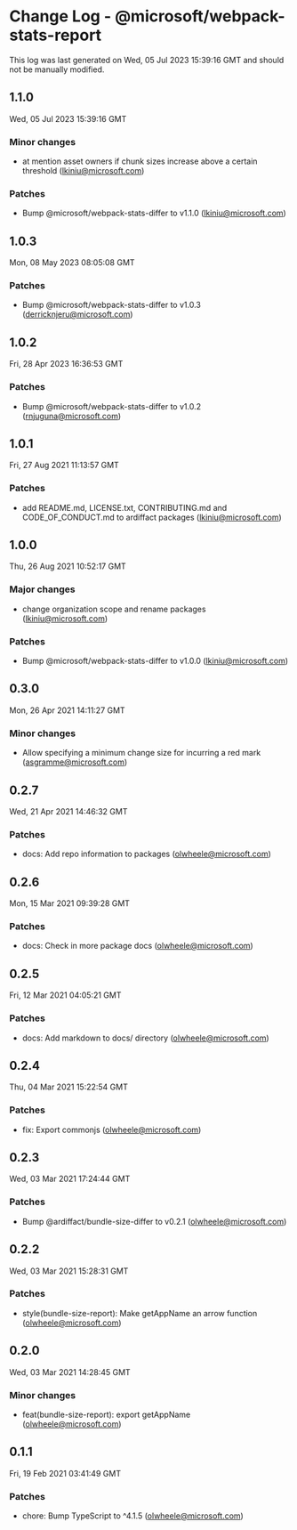 # Change Log - @microsoft/webpack-stats-report

This log was last generated on Wed, 05 Jul 2023 15:39:16 GMT and should not be manually modified.

<!-- Start content -->

## 1.1.0

Wed, 05 Jul 2023 15:39:16 GMT

### Minor changes

- at mention asset owners if chunk sizes increase above a certain threshold (lkiniu@microsoft.com)

### Patches

- Bump @microsoft/webpack-stats-differ to v1.1.0 (lkiniu@microsoft.com)

## 1.0.3

Mon, 08 May 2023 08:05:08 GMT

### Patches

- Bump @microsoft/webpack-stats-differ to v1.0.3 (derricknjeru@microsoft.com)

## 1.0.2

Fri, 28 Apr 2023 16:36:53 GMT

### Patches

- Bump @microsoft/webpack-stats-differ to v1.0.2 (rnjuguna@microsoft.com)

## 1.0.1

Fri, 27 Aug 2021 11:13:57 GMT

### Patches

- add README.md, LICENSE.txt, CONTRIBUTING.md and CODE_OF_CONDUCT.md to ardiffact packages (lkiniu@microsoft.com)

## 1.0.0

Thu, 26 Aug 2021 10:52:17 GMT

### Major changes

- change organization scope and rename packages (lkiniu@microsoft.com)

### Patches

- Bump @microsoft/webpack-stats-differ to v1.0.0 (lkiniu@microsoft.com)

## 0.3.0

Mon, 26 Apr 2021 14:11:27 GMT

### Minor changes

- Allow specifying a minimum change size for incurring a red mark (asgramme@microsoft.com)

## 0.2.7

Wed, 21 Apr 2021 14:46:32 GMT

### Patches

- docs: Add repo information to packages (olwheele@microsoft.com)

## 0.2.6

Mon, 15 Mar 2021 09:39:28 GMT

### Patches

- docs: Check in more package docs (olwheele@microsoft.com)

## 0.2.5

Fri, 12 Mar 2021 04:05:21 GMT

### Patches

- docs: Add markdown to docs/ directory (olwheele@microsoft.com)

## 0.2.4

Thu, 04 Mar 2021 15:22:54 GMT

### Patches

- fix: Export commonjs (olwheele@microsoft.com)

## 0.2.3

Wed, 03 Mar 2021 17:24:44 GMT

### Patches

- Bump @ardiffact/bundle-size-differ to v0.2.1 (olwheele@microsoft.com)

## 0.2.2

Wed, 03 Mar 2021 15:28:31 GMT

### Patches

- style(bundle-size-report): Make getAppName an arrow function (olwheele@microsoft.com)

## 0.2.0

Wed, 03 Mar 2021 14:28:45 GMT

### Minor changes

- feat(bundle-size-report): export getAppName (olwheele@microsoft.com)

## 0.1.1

Fri, 19 Feb 2021 03:41:49 GMT

### Patches

- chore: Bump TypeScript to ^4.1.5 (olwheele@microsoft.com)
